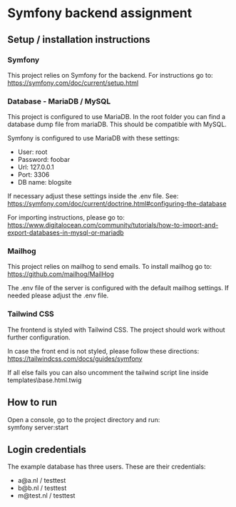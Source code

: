 # Symfony backend assignment
## Setup / installation instructions
### Symfony
This project relies on Symfony for the backend. For instructions go to:
https://symfony.com/doc/current/setup.html

### Database - MariaDB / MySQL
This project is configured to use MariaDB. In the root folder you can find a database dump file from mariaDB.
This should be compatible with MySQL.

Symfony is configured to use MariaDB with these settings:
<ul>
    <li>
        User: root
    </li>
    <li>
        Password: foobar
    </li>
    <li>
        Url: 127.0.0.1
    </li>
    <li>
        Port: 3306
    </li>
    <li>
        DB name: blogsite
    </li>
</ul>

If necessary adjust these settings inside the .env file.
See: https://symfony.com/doc/current/doctrine.html#configuring-the-database

For importing instructions, please go to: https://www.digitalocean.com/community/tutorials/how-to-import-and-export-databases-in-mysql-or-mariadb
### Mailhog
This project relies on mailhog to send emails. To install mailhog go to:
https://github.com/mailhog/MailHog

The .env file of the server is configured with the default mailhog settings. If needed
please adjust the .env file.

### Tailwind CSS
The frontend is styled with Tailwind CSS. The project should work without further configuration.

In case the front end is not styled, please follow these directions: 
https://tailwindcss.com/docs/guides/symfony

If all else fails you can also uncomment the tailwind script line inside templates\base.html.twig
## How to run
Open a console, go to the project directory and run:
<br>
symfony server:start

## Login credentials
The example database has three users. These are their credentials:
<ul>
    <li>
        a@a.nl / testtest
    </li>
    <li>
        b@b.nl / testtest
    </li>
    <li>
        m@test.nl / testtest
    </li>
</ul>